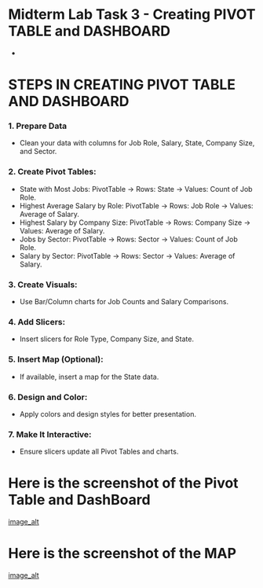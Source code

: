 # Midterm Lab Task 3 - Creating PIVOT TABLE and DASHBOARD
-
# STEPS IN CREATING PIVOT TABLE AND DASHBOARD
### 1. Prepare Data
- Clean your data with columns for Job Role, Salary, State, Company Size, and Sector.
### 2. Create Pivot Tables:
- State with Most Jobs: PivotTable → Rows: State → Values: Count of Job Role.
- Highest Average Salary by Role: PivotTable → Rows: Job Role → Values: Average of Salary.
- Highest Salary by Company Size: PivotTable → Rows: Company Size → Values: Average of Salary.
- Jobs by Sector: PivotTable → Rows: Sector → Values: Count of Job Role.
- Salary by Sector: PivotTable → Rows: Sector → Values: Average of Salary.
### 3. Create Visuals:
- Use Bar/Column charts for Job Counts and Salary Comparisons.
### 4. Add Slicers:
- Insert slicers for Role Type, Company Size, and State.
### 5. Insert Map (Optional):
- If available, insert a map for the State data.
### 6. Design and Color:
- Apply colors and design styles for better presentation.
### 7. Make It Interactive:
- Ensure slicers update all Pivot Tables and charts.
# Here is the screenshot of the Pivot Table and DashBoard
[image_alt]()
# Here is the screenshot of the MAP
[image_alt]()
